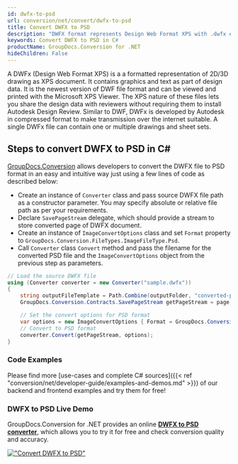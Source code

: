 ```yaml
---
id: dwfx-to-psd
url: conversion/net/convert/dwfx-to-psd
title: Convert DWFX to PSD
description: "DWFX format represents Design Web Format XPS with .dwfx extension. Learn how to convert DWFX to PSD file programmatically in C# language using GroupDocs.Conversion for .NET library."
keywords: Convert DWFX to PSD in C#
productName: GroupDocs.Conversion for .NET
hideChildren: False
---
```


A DWFx (Design Web Format XPS) is a a formatted representation of 2D/3D drawing as XPS document. It contains graphics and text as part of design data. It is the newest version of DWF file format and can be viewed and printed with the Microsoft XPS Viewer. The XPS nature of these files lets you share the design data with reviewers without requiring them to install Autodesk Design Review. Similar to DWF, DWFx is developed by Autodesk in compressed format to make transmission over the internet suitable. A single DWFx file can contain one or multiple drawings and sheet sets.

## Steps to convert DWFX to PSD in C#

[GroupDocs.Conversion](https://products.groupdocs.com/conversion/net) allows developers to convert the DWFX file to PSD format in an easy and intuitive way just using a few lines of code as described below:

* Create an instance of `Converter` class and pass source DWFX file path as a constructor parameter. You may specify absolute or relative file path as per your requirements. 
* Declare `SavePageStream` delegate, which should provide a stream to store converted page of DWFX document.
* Create an instance of `ImageConvertOptions` class and set `Format` property to `GroupDocs.Conversion.FileTypes.ImageFileType.Psd`.
* Call `Converter` class `Convert` method and pass the filename for the converted PSD file and the `ImageConvertOptions` object from the previous step as parameters.

```csharp
// Load the source DWFX file
using (Converter converter = new Converter("sample.dwfx"))
{
    string outputFileTemplate = Path.Combine(outputFolder, "converted-page-{0}.psd");
    GroupDocs.Conversion.Contracts.SavePageStream getPageStream = page => new FileStream(string.Format(outputFileTemplate, page), FileMode.Create);

    // Set the convert options for PSD format
    var options = new ImageConvertOptions { Format = GroupDocs.Conversion.FileTypes.ImageFileType.Psd };   
    // Convert to PSD format
    converter.Convert(getPageStream, options);
}
```

### Code Examples

Please find more [use-cases and complete C# sources]({{< ref "conversion/net/developer-guide/examples-and-demos.md" >}}) of our backend and frontend examples and try them for free!

### DWFX to PSD Live Demo

GroupDocs.Conversion for .NET provides an online [**DWFX to PSD converter**](https://products.groupdocs.app/conversion/dwfx-to-psd), which allows you to try it for free and check conversion quality and accuracy.

[!["Convert DWFX to PSD"](conversion/net/images/convert-to-psd/convert-dwfx-to-psd.png)](https://products.groupdocs.app/conversion/dwfx-to-psd)